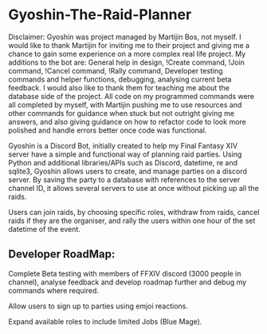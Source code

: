 # Gyoshin-The-Raid-Planner

Disclaimer: Gyoshin was project managed by Martijin Bos, not myself. I would like to thank Martijin for inviting me to their project and giving me a chance to gain some experience on a more complex real life project. My additions to the bot are: General help in design, !Create command, !Join command, !Cancel command, !Rally command, Developer testing commands and helper functions, debugging, analysing current beta feedback. I would also like to thank them for teaching me about the database side of the project. All code on my programmed commands were all completed by myself, with Martijin pushing me to use resources and other commands for guidance when stuck but not outright giving me answers, and also giving guidance on how to refactor code to look more polished and handle errors better once code was functional. 

Gyoshin is a Discord Bot, initially created to help my Final Fantasy XIV server have a simple and functional way of planning raid parties. Using Python and additional libraries/APIs such as Discord, datetime, re and sqlite3, Gyoshin allows users to create, and manage parties on a discord server. By saving the party to a database with references to the server channel ID, it allows several servers to use at once without picking up all the raids. 

Users can join raids, by choosing specific roles, withdraw from raids, cancel raids if they are the organiser, and rally the users within one hour of the set datetime of the event.

## Developer RoadMap:

Complete Beta testing with members of FFXIV discord (3000 people in channel), analyse feedback and develop roadmap further and debug my commands where required. 

Allow users to sign up to parties using emjoi reactions. 

Expand available roles to include limited Jobs (Blue Mage).



